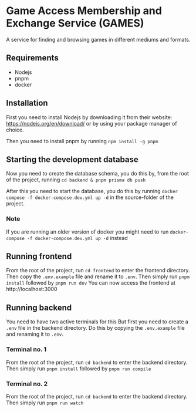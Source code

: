 # Game Access Membership and Exchange Service (GAMES)

A service for finding and browsing games in different mediums and formats.

## Requirements

- Nodejs
- pnpm
- docker

## Installation

First you need to install Nodejs by downloading it from their website: https://nodejs.org/en/download/ or by using your package manager of choice.

Then you need to install pnpm by running `npm install -g pnpm`

## Starting the development database

Now you need to create the database schema, you do this by, from the root of the project, running `cd backend & pnpm prisma db push`

After this you need to start the database, you do this by running `docker compose -f docker-compose.dev.yml up -d` in the source-folder of the project.
### Note
 If you are running an older version of docker you might need to run `docker-compose -f docker-compose.dev.yml up -d` instead

## Running frontend

From the root of the project, run `cd frontend` to enter the frontend directory.
Then copy the `.env.example` file and rename it to `.env`.
Then simply run `pnpm install` followed by `pnpm run dev`
You can now access the frontend at http://localhost:3000

## Running backend

You need to have two active terminals for this
But first you need to create a `.env` file in the backend directory. Do this by copying the `.env.example` file and renaming it to `.env`.

### Terminal no. 1

From the root of the project, run `cd backend` to enter the backend directory.
Then simply run `pnpm install` followed by `pnpm run compile`

### Terminal no. 2

From the root of the project, run `cd backend` to enter the backend directory.
Then simply run `pnpm run watch`
